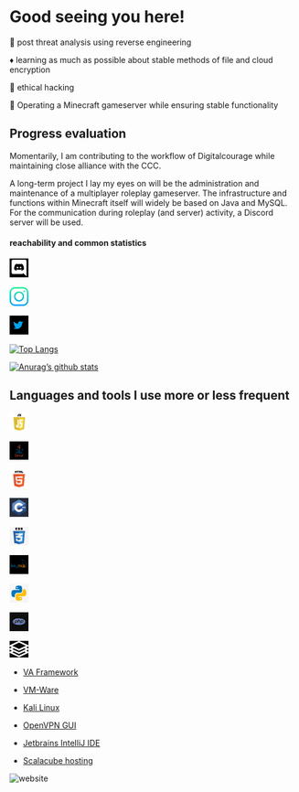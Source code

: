 # Good seeing you here!

👀 post threat analysis using reverse engineering

♦️ learning as much as possible about stable methods of file and cloud encryption

💭 ethical hacking

🧠 Operating a Minecraft gameserver while ensuring stable functionality


## Progress evaluation

Momentarily, I am contributing to the workflow of Digitalcourage while maintaining close alliance with the CCC.

A long-term project I lay my eyes on will be the administration and maintenance of a multiplayer roleplay gameserver.
The infrastructure and functions within Minecraft itself will widely be based on Java and MySQL. 
For the communication during roleplay (and server) activity, a Discord server will be used.

#### reachability and common statistics

<a href="https://discordapp.com/users/748980705907966012"><img align="centre" src="https://raw.githubusercontent.com/devtill2yeah/visual-configs/main/images/47015533.png" alt="devtill2yeah | Discord" width="33px"/></a>

<a href="https://instagram.com/devtill2yeah"><img align="centre" src="https://raw.githubusercontent.com/devtill2yeah/visual-configs/main/images/instagram.png" alt="devtill2yeah | Instagram" width="33px"/></a>

<a href="https://twitter.com/devtill2yeah"><img align="centre" src="https://raw.githubusercontent.com/devtill2yeah/visual-configs/main/images/twitter.jpg" alt="devtill2yeah | Twitter" width="33px"/></a>

[![Top Langs](https://github-readme-stats.vercel.app/api/top-langs/?username=devtill2yeah&layout=compact)](https://github.com/devtill2yeah) 

[![Anurag’s github stats](https://github-readme-stats.vercel.app/api?username=devtill2yeah)](https://github.com/devtill2yeah) 

## Languages and tools I use more or less frequent

<a href="https://www.javascript.com/"><img align="centre" src="https://raw.githubusercontent.com/devtill2yeah/visual-configs/main/images/js .png" alt="devtill2yeah | js" width="33px"/></a>

<a href="https://dev.java/"><img align="centre" src="https://raw.githubusercontent.com/devtill2yeah/visual-configs/main/images/java .png" alt="devtill2yeah | java" width="33px"/></a>

<a href="https://html.com/"><img align="centre" src="https://raw.githubusercontent.com/devtill2yeah/visual-configs/main/images/html .png" alt="devtill2yeah | html" width="33px"/></a>

<a href="https://www.w3schools.com/cpp/cpp_intro.asp"><img align="centre" src="https://raw.githubusercontent.com/devtill2yeah/visual-configs/main/images/c++ .jpg" alt="devtill2yeah | cplusplus" width="33px"/></a>

<a href="https://www.w3schools.com/Css/css_intro.asp"><img align="centre" src="https://raw.githubusercontent.com/devtill2yeah/visual-configs/main/images/css.png" alt="devtill2yeah | css" width="33px"/></a>

<a href="https://www.mysql.com/"><img align="centre" src="https://raw.githubusercontent.com/devtill2yeah/visual-configs/main/images/mysql.png" alt="devtill2yeah | mysql" width="33px"/></a>

<a href="https://www.python.org"><img align="centre" src="https://raw.githubusercontent.com/devtill2yeah/visual-configs/main/images/python.png" alt="devtill2yeah | python" width="33px"/></a>

<a href="https://www.php.net/"><img align="centre" src="https://raw.githubusercontent.com/devtill2yeah/visual-configs/main/images/php.png" alt="devtill2yeah | php" width="33px"/></a>

<a href="https://www.tutorialspoint.com/batch_script/batch_script_overview.htm"><img align="centre" src="https://raw.githubusercontent.com/devtill2yeah/visual-configs/main/images/batch .png" alt="devtill2yeah | batch" width="33px"/></a>

- [VA Framework](http://vaframework.com/)

- [VM-Ware](https://www.vmware.com/products/workstation-pro.html)

- [Kali Linux](https://www.kali.org/docs/)

- [OpenVPN GUI](https://openvpn.net/access-server/)

- [Jetbrains IntelliJ IDE](https://www.jetbrains.com/idea/features/)

- [Scalacube hosting](https://scalacube.com/hosting/server/minecraft)

<img alt="website" src="https://img.shields.io/website?down_color=neonred&down_message=inactive&up_color=neongreen&up_message=active&url=https%3A%2F%2Flinktr.ee%2Fdevtill2yeah">
 
